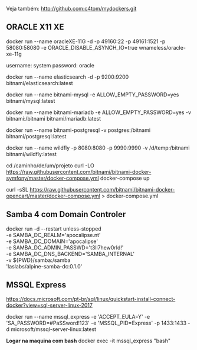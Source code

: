 Veja também: http://github.com:c4tom/mydockers.git



## ORACLE X11 XE
docker run --name oracleXE-11G -d -p 49160:22 -p 49161:1521 -p 58080:58080 -e ORACLE_DISABLE_ASYNCH_IO=true wnameless/oracle-xe-11g

username: system
password: oracle


docker run --name elasticsearch -d -p 9200:9200 bitnami/elasticsearch:latest

docker run --name bitnami-mysql -e ALLOW_EMPTY_PASSWORD=yes bitnami/mysql:latest

docker run --name bitnami-mariadb -e ALLOW_EMPTY_PASSWORD=yes -v bitnami:/bitnami bitnami/mariadb:latest

docker run --name bitnami-postgresql -v postgres:/bitnami bitnami/postgresql:latest

docker run --name wildfly -p 8080:8080 -p 9990:9990 -v /d/temp:/bitnami bitnami/wildfly:latest

cd /caminho/de/um/projeto
curl -LO https://raw.githubusercontent.com/bitnami/bitnami-docker-symfony/master/docker-compose.yml
docker-compose up

curl -sSL https://raw.githubusercontent.com/bitnami/bitnami-docker-opencart/master/docker-compose.yml > docker-compose.yml


## Samba 4 com Domain Controler
docker run -d --restart unless-stopped \
    -e SAMBA_DC_REALM='apocalipse.nt' \
    -e SAMBA_DC_DOMAIN='apocalipse' \
    -e SAMBA_DC_ADMIN_PASSWD='t3ll7hew0rld!' \
    -e SAMBA_DC_DNS_BACKEND='SAMBA_INTERNAL' \
    -v ${PWD}/samba:/samba \
     'laslabs/alpine-samba-dc:0.1.0'


## MSSQL Express
https://docs.microsoft.com/pt-br/sql/linux/quickstart-install-connect-docker?view=sql-server-linux-2017

docker run --name mssql_express -e 'ACCEPT_EULA=Y' -e 'SA_PASSWORD=#PaSSword!123' -e 'MSSQL_PID=Express' -p 1433:1433 -d microsoft/mssql-server-linux:latest

**Logar na maquina com bash**
docker exec -it mssql_express "bash"

